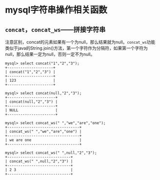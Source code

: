 # mysql字符串操作相关函数

## `concat`，`concat_ws`——拼接字符串

注意区别，concat的元素如果有一个为null，那么结果就为null。`concat_ws`功能类似于java的String.join()方法，第一个字符作为分隔符，如果第一个字符为null，那么结果一定为null，否则一定不为null。

```mysql
mysql> select concat("1","2","3");
+---------------------+
| concat("1","2","3") |
+---------------------+
| 123                 |
+---------------------+

mysql> select concat(null,"2","3");
+----------------------+
| concat(null,"2","3") |
+----------------------+
| NULL                 |
+----------------------+

mysql> select concat_ws(" ","we","are","one");
+---------------------------------+
| concat_ws(" ","we","are","one") |
+---------------------------------+
| we are one                      |
+---------------------------------+

mysql> select concat_ws(" ",null,"2","3");
+-----------------------------+
| concat_ws(" ",null,"2","3") |
+-----------------------------+
| 2 3                         |
+-----------------------------+
```
